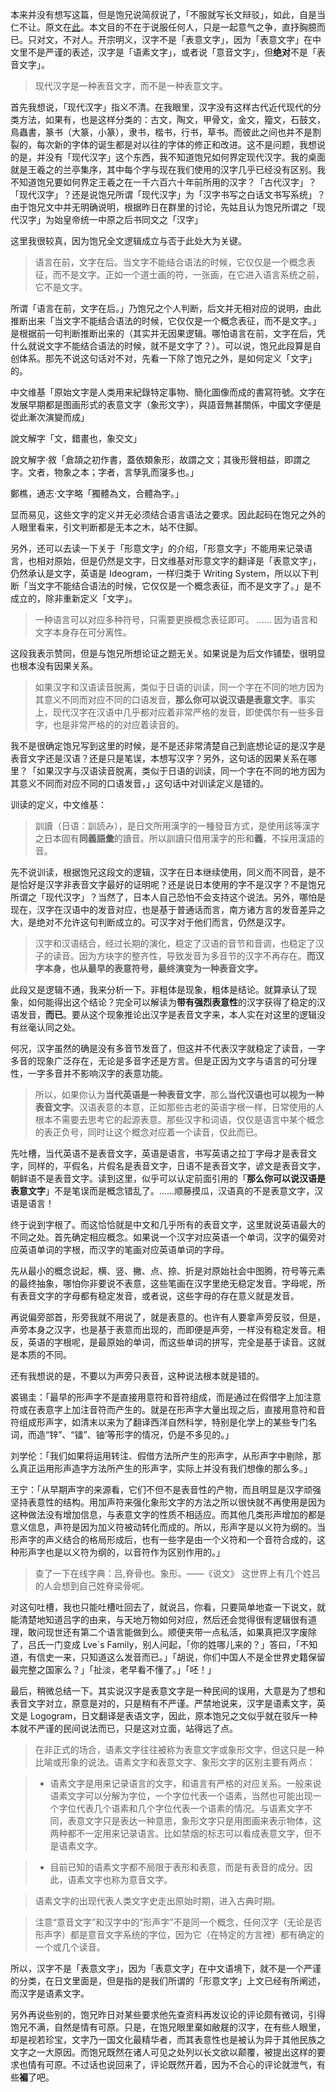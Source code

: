 本来并没有想写这篇，但是饱兄说简叔说了，「不服就写长文辩驳」，如此，自是当仁不让。原文在[此]。本文目的不在于说服任何人，只是一起意气之争，直抒胸臆而已。只对文，不对人。开宗明义，汉字不是「表意文字」，因为「表意文字」在中文里不是严谨的表述，汉字是「语素文字」，或者说「意音文字」，但**绝对**不是「表音文字」。



>现代汉字是一种表音文字，而不是一种表意文字。



首先我想说，「现代汉字」指义不清。在我眼里，汉字没有这样古代近代现代的分类方法，如果有，也是这样分类的：古文，陶文，甲骨文，金文，籀文，石鼓文，鳥蟲書，篆书（大篆，小篆），隶书，楷书，行书，草书。而彼此之间也并不是割裂的，每次新的字体的诞生都是对以往的字体的修正和改进。这不是问题，我想说的是，并没有「现代汉字」这个东西，我不知道饱兄如何界定现代汉字。我的桌面就是王羲之的兰亭集序，其中每个字与现在我们使用的汉字几乎已经没有区别。我不知道饱兄要如何界定王羲之在一千六百六十年前所用的汉字？「古代汉字」？「现代汉字」？还是说饱兄所谓「现代汉字」为「汉字书写之白话文书写系统」？由于饱兄文中并无明确说明，根据昨日在群里的讨论，先姑且认为饱兄所谓之「现代汉字」为始皇帝统一中原之后书同文之「汉字」



这里我很较真，因为饱兄全文逻辑成立与否于此处大为关键。



>语言在前，文字在后。当文字不能结合语法的时候，它仅仅是一个概念表征，而不是文字。正如一个道士画的符，一张画，在它进入语言系统之前，它不是文字。



所谓「语言在前，文字在后。」乃饱兄之个人判断，后文并无相对应的说明，由此推断出来「当文字不能结合语法的时候，它仅仅是一个概念表征，而不是文字。」是根据前一句判断推断出来的（其实并无因果逻辑。哪怕语言在前，文字在后，凭什么就说文字不能结合语法的时候，就不是文字了？）。可以说，饱兄此段算是自创体系。那先不说这句话对不对，先看一下除了饱兄之外，是如何定义「文字」的。



中文维基「原始文字是人类用来紀錄特定事物、簡化圖像而成的書寫符號。文字在发展早期都是图画形式的表意文字（象形文字），與語音無甚關係，中國文字便是從此漸次演變而成」



說文解字「文，錯畫也，象交文」



說文解字‧敘「倉頡之初作書，蓋依類象形，故謂之文；其後形聲相益，即謂之字。文者，物象之本；字者，言孳乳而寖多也。」



鄭樵，通志‧文字略「獨體為文，合體為字。」



显而易见，这些文字的定义并无必须结合语言语法之要求。因此起码在饱兄之外的人眼里看来，引文判断都是无本之木，站不住脚。



另外，还可以去读一下关于「形意文字」的介绍，「形意文字」不能用来记录语言，也相对原始，但是仍然是文字，日文维基对形意文字的翻译是「表意文字」，仍然承认是文字，英语是 Ideogram，一样归类于 Writing System，所以以下判断「当文字不能结合语法的时候，它仅仅是一个概念表征，而不是文字了。」是不成立的，除非重新定义「文字」。



>一种语言可以对应多种符号，只需要更换概念表征即可。
>......
>因为语言和文字本身存在可分离性。



这段我表示赞同，但是与饱兄所想论证之题无关。如果说是为后文作铺垫，很明显也根本没有因果关系。



>如果汉字和汉语读音脱离，类似于日语的训读，同一个字在不同的地方因为其意义不同而对应不同的口语发音，**那么你可以说汉语是表意文字**。事实上，现代汉字在汉语中几乎都对应着非常严格的发音，即使偶尔有一些多音字，也是非常严格的的对应着读音的。



我不是很确定饱兄写到这里的时候，是不是还非常清楚自己到底想论证的是汉字是表音文字还是汉语？还是只是笔误，本想写汉字？另外，这句话的因果关系在哪里？「如果汉字与汉语读音脱离，类似于日语的训读，同一个字在不同的地方因为其意义不同而对应不同的口语发音，」这句话中对训读定义是错的。



训读的定义，中文维基：



>訓讀（日语：訓読み），是日文所用漢字的一種發音方式，是使用該等漢字之日本固有**同義語彙**的讀音。所以訓讀只借用漢字的形和**義**，不採用漢語的音。



先不说训读，根据饱兄这段文的逻辑，汉字在日本继续使用，同义而不同音，是不是恰好是汉字非表音文字最好的证明呢？还是说日本使用的字不是汉字？不是饱兄所谓之「现代汉字」？当然了，日本人自己恐怕不会支持这个说法。另外，哪怕是现在，汉字在汉语中的发音对应，也是基于普通话而言，南方诸方言的发音差异之大，是绝对不允许这句判断成立的。可汉字对于他们而言，仍然是汉字。



>汉字和汉语结合，经过长期的演化，稳定了汉语的音节和音调，也稳定了汉子的读音。因为方块字的整齐性，导致发音为多音节的汉字不再存在。**而汉字本身，也从最早的表意符号，最终演变为一种表音文字。**



此段又是逻辑不通，我来分析一下。非粗体是现象，粗体是结论。就算承认了现象，如何能得出这个结论？完全可以解读为**带有强烈表意性**的汉字获得了稳定的汉语发音，**而已**。要从这个现象推论出汉字是表音文字来，本人实在对这里的逻辑没有丝毫认同之处。



何况，汉字虽然的确是没有多音节发音了，但这并不代表汉字就稳定了读音，一字多音的现象广泛存在，无论是多音字还是方言。但是正因为文字与语言的可分理性，一字多音并不影响汉字的表意功能。



>所以，如果你认为**当代英语是一种表音文字**，那么**当代汉语也可以视为一种表音文字**。汉语表意的本意，正如那些古老的英语字根一样，日常使用的人根本不需要去思考它的起源表意。那些汉字和词语，仅仅是语言中某个概念的表正负号，同时让这个概念对应着一个读音，仅此而已。



先吐槽，当代英语不是表音文字，英语是语言，书写英语之拉丁字母才是表音文字，同样的，平假名，片假名是表音文字，日语不是表音文字，谚文是表音文字，朝鲜语不是表音文字。读到这里，似乎可以认定前面引用的「**那么你可以说汉语是表意文字**」不是笔误而是概念错乱了。……顺藤摸瓜，汉语真的不是表意文字，汉语是语言！



终于说到字根了。而这恰恰就是中文和几乎所有的表音文字，这里就说英语最大的不同之处。首先确定相应概念。如果说一个汉字对应英语一个单词，汉字的偏旁对应英语单词的字根，而汉字的笔画对应英语单词的字母。



先从最小的概念说起，横、竖、撇、点、捺、折是对原始社会中图腾，符号等元素的最终抽象，哪怕你非要说不表意，这些笔画在汉字里绝无稳定发音。字母呢，所有表音文字的字母都有稳定发音，或者说，这些字母的存在意义就是发音。



再说偏旁部首，形旁我就不用说了，就是表意的。也许有人要拿声旁反驳，但是，声旁本身之汉字，也是基于表意而出现的，而即便是声旁，一样没有稳定发音。相反，英语的字根呢，是最原始的单词，而这些单词的拼写，完全是基于读音。这就是本质的不同。



还有我想说的是，不要以为声旁只表音，这种说法根本就是错的。



裘锡圭：「最早的形声字不是直接用意符和音符组成，而是通过在假借字上加注意符或在表意字上加注音符而产生的。就是在形声字大量出现之后，直接用意符和音符组成形声字，如清末以来为了翻译西洋自然科学，特别是化学上的某些专门名词，而造“锌”、“镭”、铀’等形字的情况，仍是不多见的。」



刘学伦：「我们如果将运用转注、假借方法所产生的形声字，从形声字中剔除，那么真正运用形声造字方法所产生的形声字，实际上并没有我们想像的那么多。」



王宁：「从早期声字的来源看，它们不但不是表音性的产物，而且明显是汉字顽强坚持表意性的结构。用加声符来强化象形文字的方法之所以很快就不再使用是因为这种做法没有增加信息，与表意文字的性质不相适应。而其他几类形声增加的都是意义信息，声符是因为加义符被动转化而成的。所以，形声字是以义符为纲的。当形声字的声义结合的格局形成后，也有一些字是由一个义符和一个音符合成的，这种形声字也是以义符为纲的，以音符作为区别作用的。」



>查了一下在线字典：吕,脊骨也。象形。——《说文》
>这世界上有几个姓吕的人会想到自己姓脊梁骨呢。



对这句吐槽，我也只能吐槽吐回去了，就说吕，你看，只要简单地查一下说文，就能清楚地知道吕字的由来，与天地万物如何对应，然后还会觉得很有逻辑很有道理，敢问现世还有第二个语言能做到么。顺便夹带一点私活，如果真把汉字废除了，吕氏一门变成 Lve`s Family，别人问起，「你的姓哪儿来的？」答曰，「不知道，有信史一来，只知道这么发音而已。」「胡说，你们中国人不是全世界史籍保留最完整之国家么？」「扯淡，老早看不懂了。」「呸！」



最后，稍微总结一下。其实说汉字是表意文字是一种民间的误用，大意是为了想和表音文字对立，原意是对的，只是稍有不严谨。严禁地说来，汉字是语素文字，英文是 Logogram，日文翻译是表语文字，因此，原本饱兄之文似乎就在驳斥一种本就不严谨的民间说法而已，只是这对立面，站得远了点。



>在非正式的场合，语素文字往往被称为表意文字或象形文字，但这只是一种比喻或形象的说法。语素文字和表意文字、象形文字的区别主要有两点：

>- 语素文字是用来记录语言的文字，和语言有严格的对应关系。一般来说语素文字可以分解为字位，一个字位代表一个语素，当然也可能出现一个字位代表几个语素和几个字位代表一个语素的情况。与语素文字不同，表意文字只是表达一种意思，象形文字只是用图画来表示物体，这两种都不一定用来记录语言。比如禁烟的标志可以看成表意文字，但不是语素文字。

>- 目前已知的语素文字都不局限于表形和表意，而是有表音的成分。因此，语素文字也称为意音文字。

>语素文字的出现代表人类文字史走出原始时期，进入古典时期。

>注意“意音文字”和汉字中的“形声字”不是同一个概念，任何汉字（无论是否形声字）都是意音文字系统的字位，因为它（在特定的方言裡）都有确定的一个或几个读音。



所以，汉字不是「表意文字」，因为「表意文字」在中文语境下，就不是一个严谨的分类，在日文里面是，但是指的是我们所谓的「形意文字」上文已经有所阐述，而汉字是语素文字。



另外再说些别的，饱兄昨日对某些要求他先查资料再发议论的评论颇有微词，引得饱兄不满，自然是情有可原。只是，在饱兄眼里棄如敝屣的汉字，在有些人眼里，却是视若珍宝，文字乃一国文化最精华者，而其表意性也是被认为异于其他民族之文字之一大原因。而饱兄既然在诸人可见之处列以长文欲以颠覆，被提出这样的要求也情有可原。不过话也说回来了，评论既然开着，因为不合心的评论就泄气，有些**褊**了吧。



[此]: http://jianshu.io/p/331d4e6c9da8